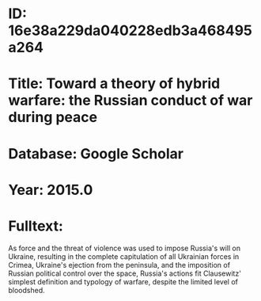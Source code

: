 # ID: 16e38a229da040228edb3a468495a264
# Title: Toward a theory of hybrid warfare: the Russian conduct of war during peace
# Database: Google Scholar
# Year: 2015.0
# Fulltext:
As force and the threat of violence was used to impose Russia's will on Ukraine, resulting in the complete capitulation of all Ukrainian forces in Crimea, Ukraine's ejection from the peninsula, and the imposition of Russian political control over the space, Russia's actions fit Clausewitz' simplest definition and typology of warfare, despite the limited level of bloodshed.